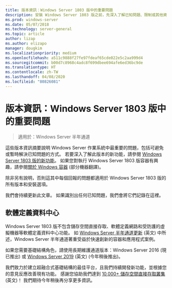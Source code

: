 ```yaml
---
title: 版本資訊：Windows Server 1803 版中的重要問題
description: 安裝 Windows Server 1803 版之前，先深入了解已知問題、限制或其他資訊
ms.prod: windows-server
ms.date: 05/07/2018
ms.technology: server-general
ms.topic: article
author: lizap
ms.author: elizapo
manager: dougkim
ms.localizationpriority: medium
ms.openlocfilehash: a511c9888f27fe97fdeaf65cde022e5c2aa999d4
ms.sourcegitcommit: b00d7c8968c4adc8f699dbee694afe6ed36bc9de
ms.translationtype: HT
ms.contentlocale: zh-TW
ms.lasthandoff: 04/08/2020
ms.locfileid: "80826081"
---
```

# <a name="release-notes-important-issues-in-windows-server-version-1803"></a>版本資訊：Windows Server 1803 版中的重要問題

>適用於：Windows Server 半年通道

這些版本資訊摘要說明 Windows Server 作業系統中最重要的問題，包括可避免或暫時解決已知問題的方式。 若要深入了解此版本的新功能，請參閱 [Windows Server 1803 版的新功能](whats-new-in-windows-server-1803.md)。 如果您對執行 Windows Server 1803 版容器有興趣，請參閱[關於 Windows 容器](https://docs.microsoft.com/virtualization/windowscontainers/about/) \(部分機器翻譯\)。 

除非另有說明，否則這其中每個回報的問題都適用於 Windows Server 1803 版的所有版本和安裝選項。  

我們會持續更新此文章。 如果識別出任何已知問題，我們會將它們記錄在這裡。 


## <a name="software-defined-datacenter"></a>軟體定義資料中心

Windows Server 1803 版不包含儲存空間直接存取、軟體定義網路和受防護的虛擬機器等軟體定義資料中心功能。 如 [Windows Server 半年通道更新](https://cloudblogs.microsoft.com/windowsserver/2018/03/29/windows-server-semi-annual-channel-update/) \(英文\) 中所述，Windows Server 半年通道著重受益於快速創新的容器和應用程式案例。 

如果您需要基礎結構角色，請使用長期維護通道版本：Windows Server 2016 (現已推出) 或 [Windows Server 2019](https://cloudblogs.microsoft.com/windowsserver/2018/03/20/introducing-windows-server-2019-now-available-in-preview) \(英文\) (今年稍後推出)。

我們致力於建立超融合式基礎結構的最佳平台，且我們持續開發新功能，並根據您的意見反應改善現有功能。 感謝您協助我們達到 [10,000+ 儲存空間直接存取叢集](https://blogs.technet.microsoft.com/filecab/2018/03/27/storage-spaces-direct-momentum) \(英文\)！ 我們期待今年稍後再分享更多資訊。